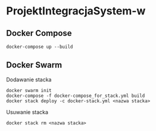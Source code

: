 # ProjektIntegracjaSystem-w

## Docker Compose

```
docker-compose up --build
```

## Docker Swarm

Dodawanie stacka

```
docker swarm init
docker-compose -f docker-compose_for_stack.yml build
docker stack deploy -c docker-stack.yml <nazwa stacka>
```

Usuwanie stacka

```
docker stack rm <nazwa stacka>
```
